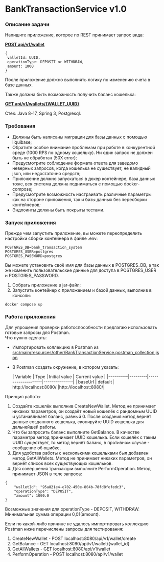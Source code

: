 # BankTransactionService v1.0
### Описание задачи
Напишите приложение, которое по REST принимает запрос вида:

<strong><u> POST api/v1/wallet </u></strong>

```
{
 valletId: UUID,
 operationType: DEPOSIT or WITHDRAW,
 amount: 1000
}
```

После приложение должно выполнять логику по изменению счета в базе данных.

Также должна быть возможность получить баланс кошелька:

<strong><u> GET api/v1/wallets/{WALLET_UUID} </u></strong>

Стек: Java 8-17, Spring 3, Postgresql.

### Требования
- Должны быть написаны миграции для базы данных с помощью liquibase;
- Обратите особое внимание проблемам при работе в конкурентной среде (1000 RPS по одному кошельку). Ни один запрос не должен быть не обработан (50Х error);
- Предусмотрите соблюдение формата ответа для заведомо неверных запросов, когда кошелька не существует, не валидный json, или недостаточно средств;
- Приложение должно запускаться в докер контейнере, база данных тоже, вся система должна подниматься с помощью docker-compose;
- Предусмотрите возможность настраивать различные параметры как на стороне приложения, так и базы данных без пересборки контейнеров;
- Эндпоинты должны быть покрыты тестами.

### Запуск приложения
Прежде чем запустить приложение, вы можете переопределить настройки сборки контейнера в файле .env:
```
POSTGRES_DB=bank_transaction_system
POSTGRES_USER=postgres
POSTGRES_PASSWORD=postgres
```
Вы можете установить своё имя для базы данных в POSTGRES_DB, а так же изменить пользовательские данные для доступа в POSTGRES_USER и POSTGRES_PASSWORD.

1. Собрать приложение в jar-файл;
2. Запустить контейнер с приложением и базой данных, выполнив в консоли:
```
docker compose up
```

### Работа приложения
Для упрощения проверки работоспособности предлагаю использовать готовые запросы для Postman.<br>
Что нужно сделать:<br>
- Импортировать коллекцию в Postman из <u>src/main/resources/other/BankTransactionService.postman_collection.json</u>
- В Postman создать окружение, в котором указать:

   | Variable | Type    | Initial value      | Current value |
      |----------|---------|--------------------|---------------|
   | baseUrl  | default | http://localhost:8080/ |http://localhost:8080/|

Принцип работы:
1. Создайте кошелёк выполнив CreateNewWallet. Метод не принимает никаких параметров, он создаёт новый кошелёк с рандомным UUID и устанавливает баланс, равный 0.
После создания метод вернёт данные созданного кошелька, скопируйте UUID кошелька для дальнейшей работы.
2. Что бы запросить баланс выполните GetBalance. В качестве параметра метод принимает UUID кошелька. Если кошелёк с таким UUID существует, то метод вернёт баланс, 
в противном случае - сообщение об ошибке.
3. Для удобства работы с несколькими кошельками был добавлен метод GetAllWallets. Метод не принимает никаких параметров, он вернёт список всех существующих кошельков.
4. Для совершения транзакции выполните PerformOperation. Метод принимает JSON в теле запроса:
```
{
    "walletId": "95a821e4-e702-450e-804b-78fd8fefedc3",
    "operationType": "DEPOSIT",
    "amount": 1000.0
}
```
Возможные значения для operationType - DEPOSIT, WITHDRAW. Минимальная сумма операции 0,01(amount).

Если по какой-либо причине не удалось импортировать коллекцию Postman ниже перечислены запросы для тестирования:
1. CreateNewWallet - POST localhost:8080/api/v1/wallet/create
2. GetBalance - GET localhost:8080/api/v1/wallet/{wallet_id}
3. GetAllWallets - GET localhost:8080/api/v1/wallet
4. PerformOperation - POST localhost:8080/api/v1/wallet
